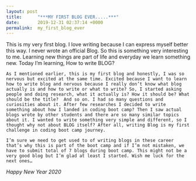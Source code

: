 ```yaml
---
layout: post
title:      "***MY FIRST BLOG EVER.....***"
date:       2019-12-31 02:37:14 +0000
permalink:  my_first_blog_ever
---
```



This is my very first blog. I love writing because I can express myself better this way. I never wrote an official Blog. So this is something very interesting to me. Learning new things are part of life and everyday we learn something new. Today I’m learning, How to write BLOG? 

	As I mentioned earlier, this is my first blog and honestly, I was so nervous but excited at the same time. Excited because I want to learn how to write blog and nervous because I really don’t know what blog actually is and how to write or what to write? So, I started asking people and doing research, what it actually is? How it should be? What should be the title?  And so on. I had so many questions and curiosities about it. After few researches I decided to write something about how I landed in coding boot camp? Then I saw actual blogs wrote by other students and there are so many similar topics about it. I wanted to write something very simple and different, so I thought why not about BLOG itself? After all, writing Blog is my first challenge in coding boot camp journey.
 
	I’m sure we need to get used to of writing blogs in these career that’s why this is part of the boot camp and if I’m not mistaken, we have to submit total of 7 blogs during boot camp. This might not be a very good blog but I’m glad at least I started. Wish me luck for the next ones… 
	
*Happy New Year 2020*

